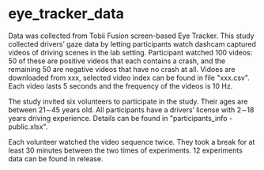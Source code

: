 # eye_tracker_data

Data was collected from Tobii Fusion screen-based Eye Tracker.
This study collected drivers’ gaze data by letting participants watch dashcam captured videos of driving scenes in the lab setting. 
Participant watched 100 videos: 50 of these are positive videos that each contains a crash, and the remaining 50 are negative videos that have no crash at all. 
Vidoes are downloaded from xxx, selected video index can be found in file "xxx.csv". Each video lasts 5 seconds and the frequency of the videos is 10 Hz.

The study invited six volunteers to participate in the study. Their ages are between 21∼45 years old. All participants have a drivers’ license with 2∼18 years driving experience. Details can be found in "participants_info -public.xlsx".

Each volunteer watched the video sequence twice. They took a break for at least 30 minutes between the two times of experiments. 12 experiments data can be found in release.

